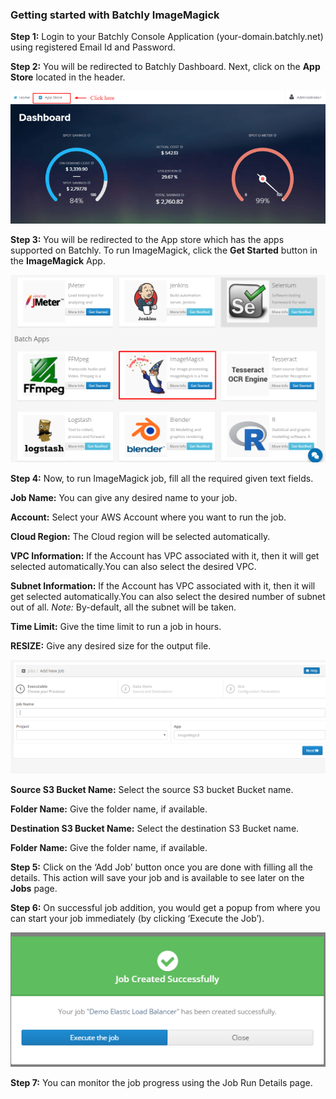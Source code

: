 ### Getting started with Batchly ImageMagick

**Step 1:**  Login to your Batchly Console Application (your-domain.batchly.net) using registered Email Id and Password.

**Step 2:** You will be redirected to Batchly Dashboard. Next, click on the **App Store** located in the header.

![image-magick](../img/jmeter1.png)

**Step 3:** You will be redirected to the App store which has the apps supported on Batchly. To run ImageMagick, click the **Get Started** button in the **ImageMagick** App.

![image-magick](../img/imagemagick.png)

**Step 4:** Now, to run ImageMagick job, fill all the required given text fields.

**Job Name:** You can give any desired name to your job.

**Account:** Select your AWS Account where you want to run the job.

**Cloud Region:**  The Cloud region will be selected automatically. 

**VPC Information:** If the Account has VPC associated with it, then it will get selected automatically.You can also select the desired VPC.

**Subnet Information:** If the Account has VPC associated with it, then it will get selected automatically.You can also select the desired number of subnet out of all. 
*Note:* By-default, all the subnet will be taken.

**Time Limit:** Give the time limit to run a job in hours.

**RESIZE:** Give any desired size for the output file.

![image-magick](../img/imagemagick1.png)

**Source S3 Bucket Name:** Select the source S3 bucket Bucket name.

**Folder Name:** Give the folder name, if available.

**Destination S3 Bucket Name:** Select the destination S3 Bucket name.

**Folder Name:** Give the folder name, if available.

**Step 5:** Click on the ‘Add Job’ button once you are done with filling all the details. This action will save your job and is available to see later on the **Jobs** page.

**Step 6:** On successful job addition, you would get a popup from where you can start your job immediately (by clicking ‘Execute the Job’).

![image-magick](../img/popup.png)

**Step 7:** You can monitor the job progress using the Job Run Details page.
